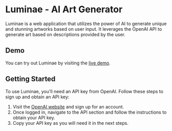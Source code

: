 # Luminae - AI Art Generator

Luminae is a web application that utilizes the power of AI to generate unique and stunning artworks based on user input. It leverages the OpenAI API to generate art based on descriptions provided by the user.

## Demo

You can try out Luminae by visiting the [live demo](https://your-website-url.com).

## Getting Started

To use Luminae, you'll need an API key from OpenAI. Follow these steps to sign up and obtain an API key:

1. Visit the [OpenAI website](https://www.openai.com/) and sign up for an account.
2. Once logged in, navigate to the API section and follow the instructions to obtain your API key.
3. Copy your API key as you will need it in the next steps.
